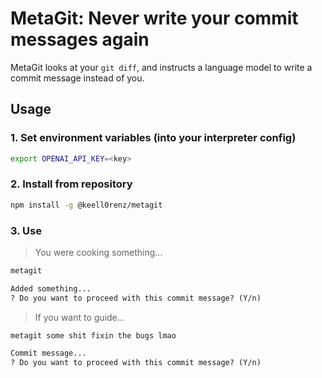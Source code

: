 # MetaGit: Never write your commit messages again

MetaGit looks at your `git diff`, and instructs a language model to write a commit message instead of you.

## Usage

### 1. Set environment variables (into your interpreter config)

```sh
export OPENAI_API_KEY=<key>
```

### 2. Install from repository

```sh
npm install -g @keell0renz/metagit
```

### 3. Use

> You were cooking something...

```sh
metagit
```

```txt
Added something...
? Do you want to proceed with this commit message? (Y/n)
```

> If you want to guide...

```sh
metagit some shit fixin the bugs lmao
```

```txt
Commit message...
? Do you want to proceed with this commit message? (Y/n)
```

